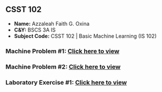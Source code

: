 ## **CSST 102**

- **Name:** Azzaleah Faith G. Oxina
- **C&Y:** BSCS 3A IS
- **Subject Code:** CSST 102 | Basic Machine Learning (IS 102)

### Machine Problem #1: [Click here to view]()
### Machine Problem #2: [Click here to view](https://github.com/azzaleahfaith07/CSST-102/tree/main/3A-OXINA-MP2)
### Laboratory Exercise #1: [Click here to view](https://github.com/azzaleahfaith07/CSST-102/tree/main/Lab%20Activity%201%3A%20Overview%20of%20Machine%20Learning%20Applications)
